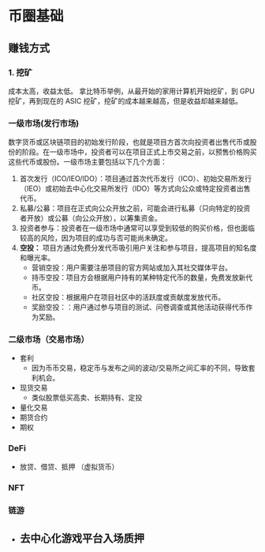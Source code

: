 # 币圈基础

## 赚钱方式

### 1. 挖矿

成本太高，收益太低。
拿比特币举例，从最开始的家用计算机开始挖矿，到 GPU 挖矿，再到现在的 ASIC 挖矿，挖矿的成本越来越高，但是收益却越来越低。

### 一级市场(发行市场)

数字货币或区块链项目的初始发行阶段，也就是项目方首次向投资者出售代币或股份的阶段。在一级市场中，投资者可以在项目正式上市交易之前，以预售价格购买这些代币或股份。一级市场主要包括以下几个方面：

1. 首次发行（ICO/IEO/IDO）：项目通过首次代币发行（ICO）、初始交易所发行（IEO）或初始去中心化交易所发行（IDO）等方式向公众或特定投资者出售代币。
2. 私募/公募：项目在正式向公众开放之前，可能会进行私募（只向特定的投资者开放）或公募（向公众开放），以筹集资金。
3. 投资者参与：投资者在一级市场中通常可以享受到较低的购买价格，但也面临较高的风险，因为项目的成功与否可能尚未确定。
4. **空投：** 项目方通过免费分发代币吸引用户关注和参与项目，提高项目的知名度和曝光率。
   - 营销空投：用户需要注册项目的官方网站或加入其社交媒体平台。
   - 持币空投：项目方会根据用户持有的某种特定代币的数量，免费发放新代币。
   - 社区空投：根据用户在项目社区中的活跃度或贡献度发放代币。
   - 奖励空投：：用户通过参与项目的测试、问卷调查或其他活动获得代币作为奖励。

### 二级市场（交易市场）

- 套利
  - 因为币币交易，稳定币与发布之间的波动/交易所之间汇率的不同，导致套利机会。
- 现货交易
  - 类似股票低买高卖、长期持有、定投
- 量化交易
- 期货合约
- 期权

### DeFi

- 放贷、借贷、抵押 （虚拟货币）

### NFT

### 链游

- 去中心化游戏平台入场质押
  -
